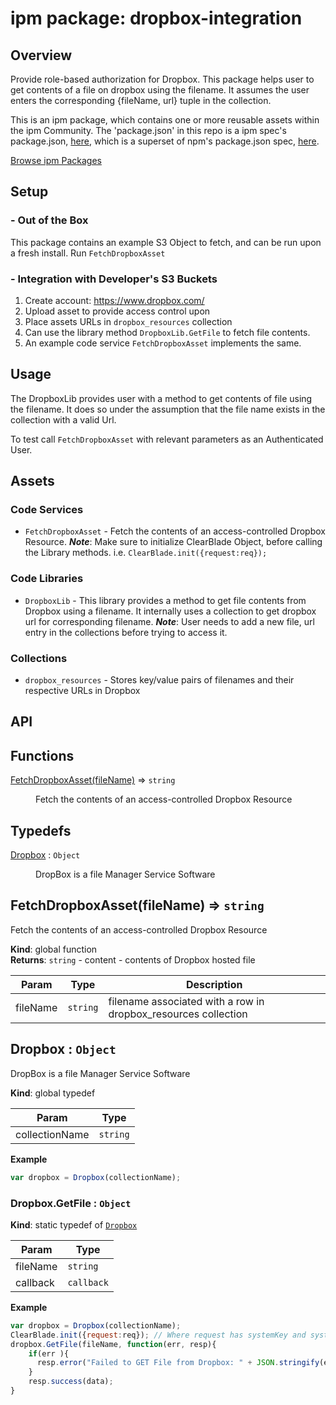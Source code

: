 
# ipm package: dropbox-integration

## Overview

Provide role-based authorization for Dropbox. This package helps user to get contents of a file on dropbox using the filename. It assumes the user enters the corresponding {fileName, url} tuple in the collection.

This is an ipm package, which contains one or more reusable assets within the ipm Community. The 'package.json' in this repo is a ipm spec's package.json, [here](https://docs.clearblade.com/v/3/6-ipm/spec), which is a superset of npm's package.json spec, [here](https://docs.npmjs.com/files/package.json).

[Browse ipm Packages](https://ipm.clearblade.com)

## Setup

### - Out of the Box

This package contains an example S3 Object to fetch, and can be run upon a fresh install. Run `FetchDropboxAsset`

### - Integration with Developer's S3 Buckets

1. Create account: https://www.dropbox.com/
2. Upload asset to provide access control upon
3. Place assets URLs in `dropbox_resources` collection
4. Can use the library method `DropboxLib.GetFile` to fetch file contents.
5. An example code service `FetchDropboxAsset` implements the same.

## Usage
The DropboxLib provides user with a method to get contents of file using the filename. It does so under the assumption that the file name exists in the collection with a valid Url.

To test call `FetchDropboxAsset` with relevant parameters as an Authenticated User.


## Assets

### Code Services

* `FetchDropboxAsset` - Fetch the contents of an access-controlled Dropbox Resource. ___Note___: Make sure to initialize ClearBlade Object, before calling the Library methods. i.e. `ClearBlade.init({request:req});`

### Code Libraries

* `DropboxLib` - This library provides a method to get file contents from Dropbox using a filename. It internally uses a collection to get dropbox url for corresponding filename. 
***Note***: User needs to add a new file, url entry in the collections before trying to access it.

### Collections

* `dropbox_resources` - Stores key/value pairs of filenames and their respective URLs in Dropbox


## API

## Functions

<dl>
<dt><a href="#FetchDropboxAsset">FetchDropboxAsset(fileName)</a> ⇒ <code>string</code></dt>
<dd><p>Fetch the contents of an access-controlled Dropbox Resource</p>
</dd>
</dl>

## Typedefs

<dl>
<dt><a href="#Dropbox">Dropbox</a> : <code>Object</code></dt>
<dd><p>DropBox is a file Manager Service Software</p>
</dd>
</dl>

<a name="FetchDropboxAsset"></a>

## FetchDropboxAsset(fileName) ⇒ <code>string</code>
Fetch the contents of an access-controlled Dropbox Resource

**Kind**: global function  
**Returns**: <code>string</code> - content - contents of Dropbox hosted file  

| Param | Type | Description |
| --- | --- | --- |
| fileName | <code>string</code> | filename associated with a row in dropbox_resources collection |

<a name="Dropbox"></a>

## Dropbox : <code>Object</code>
DropBox is a file Manager Service Software

**Kind**: global typedef  

| Param | Type |
| --- | --- |
| collectionName | <code>string</code> | 

**Example**  
```js
var dropbox = Dropbox(collectionName);
```
<a name="Dropbox.GetFile"></a>

### Dropbox.GetFile : <code>Object</code>
**Kind**: static typedef of [<code>Dropbox</code>](#Dropbox)  

| Param | Type |
| --- | --- |
| fileName | <code>string</code> | 
| callback | <code>callback</code> | 

**Example**  
```js
var dropbox = Dropbox(collectionName);
ClearBlade.init({request:req}); // Where request has systemKey and systemSecret information
dropbox.GetFile(fileName, function(err, resp){
    if(err ){
      resp.error("Failed to GET File from Dropbox: " + JSON.stringify(err));
    }
    resp.success(data);          
}
```
